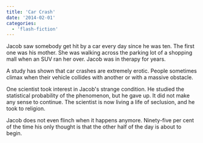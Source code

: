 ```yaml
---
title: 'Car Crash'
date: '2014-02-01'
categories:
  - 'flash-fiction'
---
```


Jacob saw somebody get hit by a car every day since he was ten. The first one
was his mother. She was walking across the parking lot of a shopping mall when
an SUV ran her over. Jacob was in therapy for years.

<!-- truncate -->

A study has shown that car crashes are extremely erotic. People sometimes climax
when their vehicle collides with another or with a massive obstacle.

One scientist took interest in Jacob's strange condition. He studied the
statistical probability of the phenomenon, but he gave up. It did not make any
sense to continue. The scientist is now living a life of seclusion, and he took
to religion.

Jacob does not even flinch when it happens anymore. Ninety-five per cent of the
time his only thought is that the other half of the day is about to begin.
